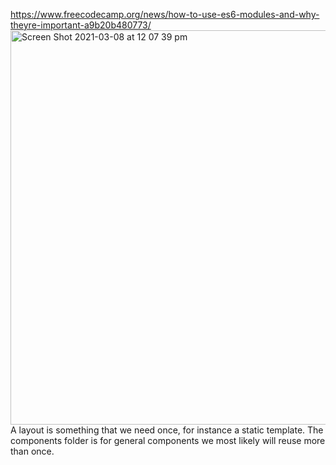 https://www.freecodecamp.org/news/how-to-use-es6-modules-and-why-theyre-important-a9b20b480773/
<img width="631" alt="Screen Shot 2021-03-08 at 12 07 39 pm" src="https://user-images.githubusercontent.com/60083783/110355153-ec723980-8006-11eb-97a8-316153d282ef.png">
A layout is something that we need once, for instance a static template.
The components folder is for general components we most likely will reuse more than once.

